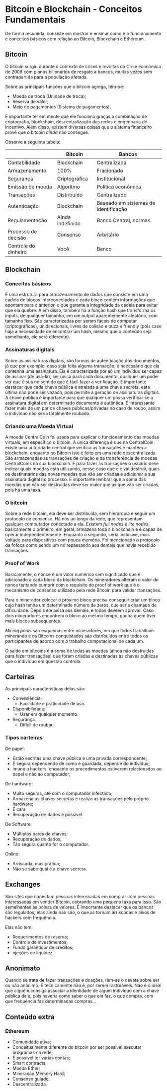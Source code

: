# Bitcoin e Blockchain - Conceitos Fundamentais

De forma resumida, consiste em mostrar e ensinar como é o funcionamento e conceitos básicos com relação ao Bitcoin, Blockchain e Ethereum. 

## Bitcoin

O bitcoin surgiu durante o contexto de crises e revoltas da Crise econômica de 2008 com planos bilionários de resgate a bancos, muitas vezes sem contrapartida para a população afetada.

Sobre as principais funções que o bitcoin agrega, têm-se:

-  Moeda de troca (Unidade de troca);
-  Reserva de valor;
-  Meio de pagamentos (Sistema de pagamentos).

É importante ter em mente que ele funciona graças a combinação de criptografia, blockchain, descentralização das redes e engenharia de incentivo. Além disso, existem diversas coisas que o sistema financeiro provê que o bitcoin *ainda* não consegue.

Observe a seguinte tabela:

||Bitcoin|Bancos|
|-|-|-|
|Contabilidade|Blockchain|Centralizada|
|Armazenamento|100%|Fracionado|
|Segurança|Criptográfica|Institucional|
|Emissão de moeda|Algoritmo|Política econômica|
|Transações|Distribuído|Centralizado|
|Autenticação|Blockchain|Baseado em sistemas de identificação|
|Regulamentação|Ainda indefinido|Banco Central, normas|
|Processo de decisão|Consenso|Arbritário|
|Controle do dinheiro|Você|Banco|

## Blockchain

### Conceitos básicos

É uma estrutura para armazenamento de dados que consiste em uma cadeia de blocos interconectados e cada bloco contém informações que apontam para o anterior, o que garante a integridade da cadeia para evitar que ela quebre. Além disso, também há a função hash que transforma os inputs, de qualquer tamanho, em um output aparentemente aleatório, com tamanho fixo. São caracterizadas por serem fáceis de computar (criptográficas), unidirecionais, livres de colisão e puzzle friendly (pois caso haja a necessidade de encontrar um hash, mesmo que o conteúdo seja semelhante, ele será diferente).

### Assinaturas digitais

Sobre as assinaturas digitais, são formas de autenticação dos documentos, já que por exemplo, caso seja feita alguma transação, é necessário que ela contenha uma assinatura. Ela é caracterizada por só um indivíduo ser capaz de assinar (de usá-la), ser única para cada documento, qualquer um poder ver que é sua no sentido que é fácil fazer a verificação. É importante destacar que cada chave pública é atrelada a uma chave secreta, esta última não pode ser vazada, pois permite a geração de assinaturas digitais. A chave pública é importante para que qualquer um possa verificar se a assinatura digital em determinado documento é autêntica. É interessante fazer mais de um par de chaves públicas/privadas no caso de roubo, assim o indivíduo não seria totalmente roubado.

### Criando uma Moeda Virtual 

A moeda CentralCoin foi usada para explicar o funcionamento das moedas virtuais, em específico o bitcoin. A única diferença é que na CentralCoin existe uma autoridade central que verifica as transações e mantém a blockchain, enquanto no Bitcoin isto é feito em uma rede descentralizada. São armazenadas as transações de criação e de transferência de moedas CentralCoins na sua blockchain. E para fazer as transações o usuário deve indicar quais moedas está utilizando, nesse caso que ele vai destruir, quais os destinatários das novas moedas que vão ser criadas e adicionar a sua assinatura digital no processo. É importante lembrar que a soma das moedas que vão ser destruídas deve ser maior que as que vão ser criadas, pois há uma taxa.

### O bitcoin

Sobre a rede bitcoin, ela deve ser distribuída, sem hierarquia e seguir um protocolo de consenso. Há nós ao longo da rede, que representam qualquer computador conectado a ela. Existem *full nodes* e *lite nodes*, basicamente o primeiro, em geral, armazena toda a blockchain e é capaz de operar independentemente. Enquanto o segundo, seria inclusive, mais voltado para dispositivos com pouca memória. Foi mencionado o protocolo da fofoca como sendo um nó repassando aos demais que havia recebido transações.

### Proof of Work

Basicamente, o nonce é um valor numérico sem significado que é adicionado a cada bloco da blockchain. Os mineradores alteram o valor do nonce tentando cumprir com o requisito do proof of work que é o mecanismo de consenso utilizado pela rede Bitcoin para validar transações. 

Para o minerador colocar o próximo bloco precisa conseguir criar um bloco cujo hash tenha um determinado número de zeros, que seria chamado de dificuldade. Depois ele avisa aos demais, e todos deveem aprovar. Caso dois mineradores encontrem o bloco ao mesmo tempo, ganha quem tiver mais blocos subsequentes. 

*Mining pools* são esquemas entre mineradores, em que todos trabalham minerando e os Bitcoins conquistados são distribuídos entre todos os participantes de acordo com o trabalho computacional de cada um.  
 
O saldo em bitcoins é a soma de todas as moedas (ainda não destruídas para fazer transações) que foram criadas e destinadas às chaves públicas que o indivíduo em questão controla.

## Carteiras

As principais características delas são:  
- Conveniência;
  - Facilidade e praticidade de uso. 
- Disponibilidade;
  - Usar em qualquer momento.
- Segurança. 
  -  Difícil de roubar.

### Tipos carteiras

De papel:
- Estão escritas uma chave pública e uma privada correspondente;
- É segura dependendo de como é guardada, depende do indivíduo;
- Imune a hackers, enquanto os procedimentos estiverem relacionados ao papel e não ao computador;

De hardware:
- Muito seguras, até com o computador infectado;
- Armazena as chaves secretas e realiza as transações pelo próprio hardware;
- É cara;
- Recuperação de dados é possível.

De Software:
- Múltiplos pares de chaves;
- Recuperação de dados;
- Tão segura quanto for o computador.

Online:
- Arriscada, mas prática;
- Não se sabe qual é a chave secreta.

## Exchanges

São sites que conectam pessoas interessadas em comprar com pessoas interessadas em vender Bitcoin, cobrando uma pequena taxa para isso. São semelhantes às bolsas de valores. É importante destacar que os bancos são regulados, elas ainda não são, o que as tornam arriscadas e alvos de hackers com frequência.

Elas não tem:
- Requerimentos de reserva;
- Controle de investimentos;
- Fundo garantidor de créditos;
- njeções de liquidez.

## Anonimato 

Quando se trata de fazer transações e doações, têm-se o devate sobre ser ou não anônimo. E tecnicamente não é, por serem rastreáveis. Não é o ideal que alguém consiga associar a identidade de algum indivíduo com a chave 
pública dele, pois haveria como saber o que ele faz, o que compra, com que frequência faz determinadas compras...

## Conteúdo extra
### Ethereum

- Comunidade ativa;
- Conceitualmente diferente do bitcoin por ser possível executar programas na rede;
- É possível ter várias contas;
- Smart contracts;
- Moeda Ether;
- Mineração Memory Hard;
- Consenso guiado;
- Descentralizada.

